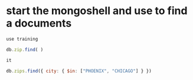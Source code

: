 
# start the mongoshell and use to find a documents

```javascript
use training
```

```javascript
db.zip.find( )
```

```javascript
it
```

```javascript
db.zips.find({ city: { $in: ["PHOENIX", "CHICAGO"] } })
```
